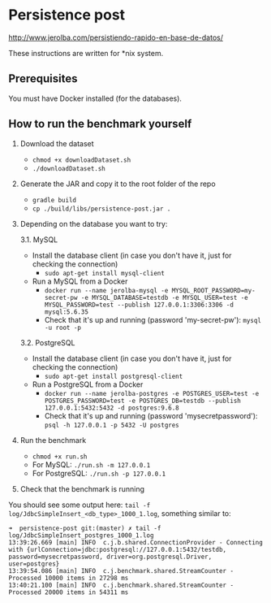 # Persistence post

http://www.jerolba.com/persistiendo-rapido-en-base-de-datos/

These instructions are written for *nix system.

## Prerequisites
You must have Docker installed (for the databases).


## How to run the benchmark yourself

1. Download the dataset
   * `chmod +x downloadDataset.sh`
   * `./downloadDataset.sh`

2. Generate the JAR and copy it to the root folder of the repo
   * `gradle build`
   * `cp ./build/libs/persistence-post.jar .`

3. Depending on the database you want to try:

    3.1. MySQL
    * Install the database client (in case you don't have it, just for checking the connection)
        * `sudo apt-get install mysql-client`
    * Run a MySQL from a Docker
        * `docker run --name jerolba-mysql -e MYSQL_ROOT_PASSWORD=my-secret-pw -e MYSQL_DATABASE=testdb -e MYSQL_USER=test -e MYSQL_PASSWORD=test --publish 127.0.0.1:3306:3306 -d mysql:5.6.35`
        * Check that it's up and running (password 'my-secret-pw'): `mysql -u root -p`

    3.2. PostgreSQL
    * Install the database client (in case you don't have it, just for checking the connection)
        * `sudo apt-get install postgresql-client`
    * Run a PostgreSQL from a Docker
        * `docker run --name jerolba-postgres -e POSTGRES_USER=test -e POSTGRES_PASSWORD=test -e POSTGRES_DB=testdb --publish 127.0.0.1:5432:5432 -d postgres:9.6.8`
        * Check that it's up and running (password 'mysecretpassword'): `psql -h 127.0.0.1 -p 5432 -U postgres`

6. Run the benchmark
   * `chmod +x run.sh`
   * For MySQL: `./run.sh -m 127.0.0.1`
   * For PostgreSQL: `./run.sh -p 127.0.0.1`

7. Check that the benchmark is running

You should see some output here: `tail -f log/JdbcSimpleInsert_<db_type>_1000_1.log`, something similar to:
```
➜  persistence-post git:(master) ✗ tail -f log/JdbcSimpleInsert_postgres_1000_1.log
13:39:26.669 [main] INFO  c.j.b.shared.ConnectionProvider - Connecting with {urlConnection=jdbc:postgresql://127.0.0.1:5432/testdb, password=mysecretpassword, driver=org.postgresql.Driver, user=postgres}
13:39:54.086 [main] INFO  c.j.benchmark.shared.StreamCounter - Processed 10000 items in 27298 ms
13:40:21.100 [main] INFO  c.j.benchmark.shared.StreamCounter - Processed 20000 items in 54311 ms
```
